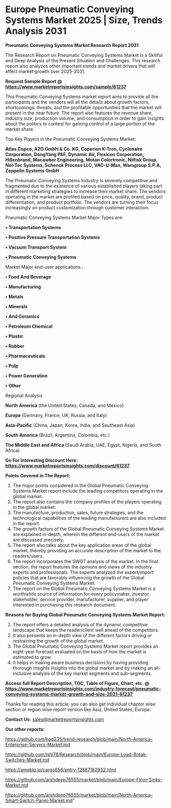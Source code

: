 # Europe Pneumatic Conveying Systems Market 2025 | Size, Trends Analysis 2031

<strong>Pneumatic Conveying Systems Market Research Report 2031</strong>

The Research Report on Pneumatic Conveying Systems Market is a Skillful and Deep Analysis of the Present Situation and Challenges. This research report also analyzes other important trends and market drivers that will affect market growth over 2025-2031.

<strong>Request Sample Report @ <a href=https://www.marketreportsinsights.com/sample/61237>https://www.marketreportsinsights.com/sample/61237</a></strong>

This Pneumatic Conveying Systems market report aims to provide all the participants and the vendors will all the details about growth factors, shortcomings, threats, and the profitable opportunities that the market will present in the near future. The report also features the revenue share, industry size, production volume, and consumption in order to gain insights about the politics to contest for gaining control of a large portion of the market share.

Top Key Players in the Pneumatic Conveying Systems Market:

<strong>Atlas Copco, AZO GmbH & Co. KG, Coperion K-Tron, Cyclonaire Corporation, DongYang P&F, Dynamic Air, Flexicon Corporation, Hillenbrand, Macawber Engineering, Motan Colortronic, Nilfisk Group, Nol-Tec Systems, Schenck Process LLC, VAC-U-Max, Wamgroup S.P.A, Zeppelin Systems GmbH</strong>

The Pneumatic Conveying Systems Industry is severely competitive and fragmented due to the existence of various established players taking part in different marketing strategies to increase their market share. The vendors operating in the market are profiled based on price, quality, brand, product differentiation, and product portfolio. The vendors are turning their focus increasingly on product customization through customer interaction.

Pneumatic Conveying Systems Market Major Types are:

<strong>• Transportation Systems

• Positive Pressure Transportation Systems

• Vacuum Transport System

• Pneumatic Conveying Systems</strong>

Market Major end-user applications :

<strong>• Food And Beverage

• Manufacturing

• Metals

• Minerals

• And Ceramics

• Petroleum Chemical

• Plastic

• Rubber

• Pharmaceuticals

• Pulp

• Power Generation

• Other</strong>

Regional Analysis

</u><strong><b>North America</b></strong> (the United States, Canada, and Mexico)

<strong><b>Europe </b></strong>(Germany, France, UK, Russia, and Italy)

<strong><b>Asia-Pacific</b></strong> (China, Japan, Korea, India, and Southeast Asia)

<strong><b>South America</b></strong> (Brazil, Argentina, Colombia, etc.)

<strong><b>The Middle East and Africa</b></strong> (Saudi Arabia, UAE, Egypt, Nigeria, and South Africa)

<strong>Go For Interesting Discount Here: <a href=https://www.marketreportsinsights.com/discount/61237>https://www.marketreportsinsights.com/discount/61237</a></strong>

<strong>Points Covered in The Report:</strong>
<ol>
  <li>The major points considered in the Global Pneumatic Conveying Systems Market report include the leading competitors operating in the global market.</li>
  <li>The report also contains the company profiles of the players operating in the global market.</li>
  <li>The manufacture, production, sales, future strategies, and the technological capabilities of the leading manufacturers are also included in the report.</li>
  <li>The growth factors of the Global Pneumatic Conveying Systems Market are explained in-depth, wherein the different end-users of the market are discussed precisely.</li>
  <li>The report also talks about the key application areas of the global market, thereby providing an accurate description of the market to the readers/users.</li>
  <li>The report incorporates the SWOT analysis of the market. In the final section, the report features the opinions and views of the industry experts and professionals. The experts analyzed the export/import policies that are favorably influencing the growth of the Global Pneumatic Conveying Systems Market.</li>
  <li>The report on the Global Pneumatic Conveying Systems Market is a worthwhile source of information for every policymaker, investor, stakeholder, service provider, manufacturer, supplier, and player interested in purchasing this research document.</li>
</ol>
<strong>Reasons for Buying Global Pneumatic Conveying Systems Market Report:</strong>

<ol>
  <li>The report offers a detailed analysis of the dynamic competitive landscape that keeps the reader/client well ahead of the competitors.</li>
  <li>It also presents an in-depth view of the different factors driving or restraining the growth of the global market.</li>
  <li>The Global Pneumatic Conveying Systems Market report provides an eight-year forecast evaluated on the basis of how the market is estimated to grow.</li>
  <li>It helps in making aware business decisions by having providing thorough insights insights into the global market and by making an all-inclusive analysis of the key market segments and sub-segments.</li>
</ol>
<strong>Access full Report Description, TOC, Table of Figure, Chart, etc. @ <a href=https://www.marketreportsinsights.com/industry-forecast/pneumatic-conveying-systems-market-growth-and-size-2021-61237>https://www.marketreportsinsights.com/industry-forecast/pneumatic-conveying-systems-market-growth-and-size-2021-61237</a></strong>


Thanks for reading this article; you can also get individual chapter wise section or region wise report version like Asia, United States, Europe.

<strong>Contact Us:</strong>
sales@marketreportsinsights.com

<strong>Our other reports:</strong>

<a href=https://github.com/haq235/trend-research/blob/main/North-America-Enterprise-Servers-Market.md>https://github.com/haq235/trend-research/blob/main/North-America-Enterprise-Servers-Market.md</a>

<a href=https://github.com/Ishi78/Research/blob/main/Europe-Load-Break-Switches-Market.md>https://github.com/Ishi78/Research/blob/main/Europe-Load-Break-Switches-Market.md</a>

<a href=https://ameblo.jp/cargo656/entry-12887182932.html>https://ameblo.jp/cargo656/entry-12887182932.html</a>

<a href=https://github.com/arshdeep76555/market/blob/main/Europe-Floor-Sinks-Market.md>https://github.com/arshdeep76555/market/blob/main/Europe-Floor-Sinks-Market.md</a>

<a href=https://github.com/arshdeep76555/market/blob/main/North-America-Smart-Switch-Panel-Market.md>https://github.com/arshdeep76555/market/blob/main/North-America-Smart-Switch-Panel-Market.md</a>"
